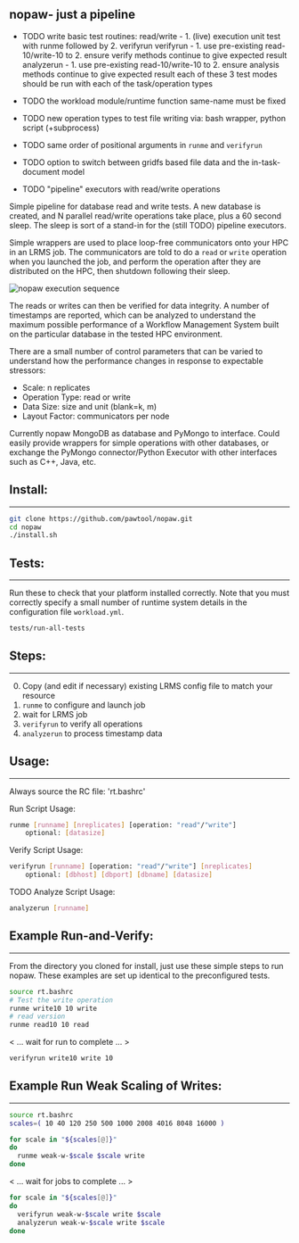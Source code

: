 ## nopaw- just a pipeline

- TODO write basic test routines:
       read/write - 1. (live) execution unit test with
                    runme followed by 2. verifyrun
       verifyrun  - 1. use pre-existing read-10/write-10
                    to 2. ensure verify methods continue
                    to give expected result
       analyzerun - 1. use pre-existing read-10/write-10
                    to 2. ensure analysis methods continue
                    to give expected result
       each of these 3 test modes should be run with
       each of the task/operation types

- TODO the workload module/runtime function same-name
       must be fixed
- TODO new operation types to test file writing via:
       bash wrapper, python script (+subprocess)
- TODO same order of positional arguments
       in `runme` and `verifyrun`
- TODO option to switch between gridfs based
       file data and the in-task-document model
- TODO "pipeline" executors with read/write operations

Simple pipeline for database read and write tests.
A new database is created, and N parallel read/write
operations take place, plus a 60 second sleep.
The sleep is sort of a stand-in for the (still TODO)
pipeline executors.

Simple wrappers are used to place loop-free
communicators onto your HPC in an LRMS job. The
communicators are told to do a `read` or `write`
operation when you launched the job, and perform
the operation after they are distributed on the
HPC, then shutdown following their sleep.

![nopaw execution sequence](https://raw.githubusercontent.com/pawtools/nopaw/branch/nopaw-sequence.png)

The reads or writes can then be verified for data
integrity. A number of timestamps are reported,
which can be analyzed to understand the maximum
possible performance of a Workflow Management System
built on the particular database in the tested
HPC environment.

There are a small number of control parameters that
can be varied to understand how the performance
changes in response to expectable stressors:

 - Scale: n replicates
 - Operation Type: read or write
 - Data Size: size and unit (blank=k, m)
 - Layout Factor: communicators per node

Currently nopaw MongoDB as database and PyMongo to
interface.
Could easily provide wrappers for simple operations
with other databases, or exchange the PyMongo
connector/Python Executor with other interfaces
such as C++, Java, etc.

## Install:
-----------
```bash
git clone https://github.com/pawtool/nopaw.git
cd nopaw
./install.sh
```

## Tests:
--------------------------------
Run these to check that your platform installed
correctly. Note that you must correctly specify
a small number of runtime system details in the
configuration file `workload.yml`.
```bash
tests/run-all-tests
```

## Steps:
---------
0. Copy (and edit if necessary) existing
   LRMS config file to match your resource
1. `runme` to configure and launch job
2. wait for LRMS job
3. `verifyrun` to verify all operations
4. `analyzerun` to process timestamp data

## Usage:
---------
Always source the RC file: 'rt.bashrc'

Run Script Usage:
```bash
runme [runname] [nreplicates] [operation: "read"/"write"]
    optional: [datasize]
```

Verify Script Usage:
```bash
verifyrun [runname] [operation: "read"/"write"] [nreplicates]
    optional: [dbhost] [dbport] [dbname] [datasize]
```

TODO Analyze Script Usage:
```bash
analyzerun [runname] 
```
## Example Run-and-Verify:

--------------------------
From the directory you cloned for install, just
use these simple steps to run nopaw. These
examples are set up identical to the preconfigured
tests.

```bash
source rt.bashrc
# Test the write operation
runme write10 10 write
# read version
runme read10 10 read
```
< ...  wait for run to complete ... >
```bash
verifyrun write10 write 10
```

## Example Run Weak Scaling of Writes:
----------------------------

```bash
source rt.bashrc
scales=( 10 40 120 250 500 1000 2008 4016 8048 16000 )

for scale in "${scales[@]}"
do
  runme weak-w-$scale $scale write
done
```
< ...  wait for jobs to complete ... >
```bash
for scale in "${scales[@]}"
do
  verifyrun weak-w-$scale write $scale
  analyzerun weak-w-$scale write $scale
done
```
